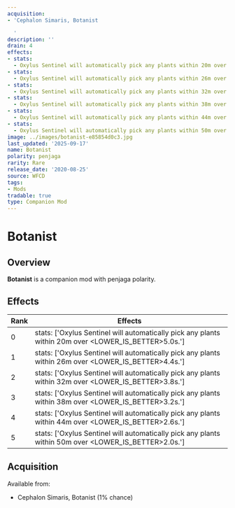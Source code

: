 ```yaml
---
acquisition:
- 'Cephalon Simaris, Botanist

  '
description: ''
drain: 4
effects:
- stats:
  - Oxylus Sentinel will automatically pick any plants within 20m over <LOWER_IS_BETTER>5.0s.
- stats:
  - Oxylus Sentinel will automatically pick any plants within 26m over <LOWER_IS_BETTER>4.4s.
- stats:
  - Oxylus Sentinel will automatically pick any plants within 32m over <LOWER_IS_BETTER>3.8s.
- stats:
  - Oxylus Sentinel will automatically pick any plants within 38m over <LOWER_IS_BETTER>3.2s.
- stats:
  - Oxylus Sentinel will automatically pick any plants within 44m over <LOWER_IS_BETTER>2.6s.
- stats:
  - Oxylus Sentinel will automatically pick any plants within 50m over <LOWER_IS_BETTER>2.0s.
image: ../images/botanist-e85854d0c3.jpg
last_updated: '2025-09-17'
name: Botanist
polarity: penjaga
rarity: Rare
release_date: '2020-08-25'
source: WFCD
tags:
- Mods
tradable: true
type: Companion Mod
---
```


# Botanist

## Overview

**Botanist** is a companion mod with penjaga polarity.

## Effects

| Rank | Effects |
|------|----------|
| 0 | stats: ['Oxylus Sentinel will automatically pick any plants within 20m over <LOWER_IS_BETTER>5.0s.'] |
| 1 | stats: ['Oxylus Sentinel will automatically pick any plants within 26m over <LOWER_IS_BETTER>4.4s.'] |
| 2 | stats: ['Oxylus Sentinel will automatically pick any plants within 32m over <LOWER_IS_BETTER>3.8s.'] |
| 3 | stats: ['Oxylus Sentinel will automatically pick any plants within 38m over <LOWER_IS_BETTER>3.2s.'] |
| 4 | stats: ['Oxylus Sentinel will automatically pick any plants within 44m over <LOWER_IS_BETTER>2.6s.'] |
| 5 | stats: ['Oxylus Sentinel will automatically pick any plants within 50m over <LOWER_IS_BETTER>2.0s.'] |

## Acquisition

Available from:
- Cephalon Simaris, Botanist
 (1% chance)


